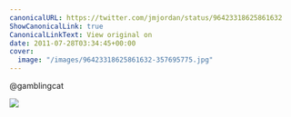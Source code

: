 ```yaml
---
canonicalURL: https://twitter.com/jmjordan/status/96423318625861632
ShowCanonicalLink: true
CanonicalLinkText: View original on
date: 2011-07-28T03:34:45+00:00
cover:
  image: "/images/96423318625861632-357695775.jpg"
---
```

@gamblingcat

![](/images/96423318625861632-357695775.jpg)